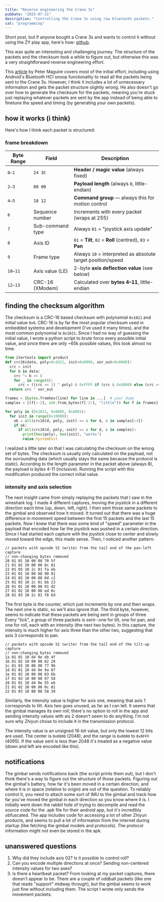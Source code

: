 ```yaml
---
title: "Reverse engineering the Crane 3s"
pubDate: "2025-07-21"
description: "Controlling the Crane 3s using raw bluetooth packets."
cat: "programming"
---
```


Short post, but if anyone bought a Crane 3s and wants to control it without using the ZY play app, here's how: [github](https://github.com/boopdotpng/crane3s-reversed).

This was quite an interesting and challenging journey. The structure of the packets and the checksum took a while to figure out, but otherwise this was a very straightforward reverse engineering effort. 

This [article](https://petermaguire.xyz/posts/zhiyun-weebil-s-ble-protocol/) by Peter Maguire covers most of the initial effort, including using Android's Bluetooth HCI snoop functionality to read all the packets being sent to the Crane 3s. However, I think it includes a lot of unnecessary information and gets the packet structure slightly wrong. He also doesn't go over how to generate the checksum for the packets, meaning you're stuck just replaying whatever packets are sent by the app instead of being able to finetune the speed and timing (by generating your own packets). 

## how it works (i think)
Here's how I think each packet is structured: 

### frame breakdown
| **Byte Range** | **Field**        | **Description**                                             |
| -------------- | ---------------- | ----------------------------------------------------------- |
| `0–1`          | `24 3C`          | **Header / magic value** (always fixed)                     |
| `2–3`          | `08 00`          | **Payload length** (always `8`, little-endian)              |
| `4–5`          | `18 12`          | **Command group** — always this for motion control          |
| `6`            | Sequence number  | Increments with every packet (wraps at 255)                 |
| `7`            | Sub-command type | Always `01` = "joystick axis update"                        |
| `8`            | Axis ID          | `01` = **Tilt**, `02` = **Roll** (centred), `03` = **Pan**  |
| `9`            | Frame type       | Always `10` = interpreted as absolute target position/speed |
| `10–11`        | Axis value (LE)  | 2-byte **axis deflection value** (see below)                |
| `12–13`        | CRC-16 (XModem)  | Calculated over **bytes 4–11**, little-endian               |

## finding the checksum algorithm
The checksum is a CRC-16 based checksum with polynomial `0x1021` and initial value `0x0`. CRC-16 is by far the most popular checksum used in embedded systems and development (I've used it many times), and the most common polynomial is `0x1021`. Since I had no way of guessing the initial value, I wrote a python script to brute force every possible initial value, and since there are only ~65k possible values, this took almost no time. 

```py
from itertools import product
def crc16(data, poly=0x1021, init=0x0000, xor_out=0x0000):
  crc = init
  for b in data:
    crc ^= b << 8
    for _ in range(8):
      crc = ((crc << 1) ^ poly) & 0xFFFF if (crc & 0x8000) else (crc << 1) & 0xFFFF
  return crc ^ xor_out

frames = [bytes.fromhex(line) for line in ...]  # your dump
samples = [(f[:-2], int.from_bytes(f[-2:], "little")) for f in frames]

for poly in (0x1021, 0x8005, 0xA001): 
  for init in range(0x10000):
    ok = all(crc16(d, poly, init) == c for d, c in samples[:4])
    if ok:
      if all(crc16(d, poly, init) == c for d, c in samples):
        print(hex(poly), hex(init), "works")
        raise SystemExit
```

I realized a little later on that I was calculating the checksum on the wrong set of bytes. The checksum is usually only calculated on the payload, not the surrounding data (which usually stays the same because the protocol is static). According to the length parameter in the packet above (always 8), the payload is bytes 4-11 (inclusive). Running the script with this modification produced the correct initial value. 

### intensity and axis selection
The next insight came from simply replaying the packets that I saw in the wireshark log. I made 4 different captures, moving the joystick in a different direction each time (up, down, left, right). I then sent those same packets to the gimbal and observed how it moved. It turned out that there was a huge difference in movement speed between the first 15 packets and the last 15 packets. Now I knew that there was some kind of "speed" parameter in the payload that encoded how far the joystick was pushed in a certain direction. Since I had started each capture with the joystick close to center and slowly moved toward the edge, this made sense. Then, I noticed another pattern: 

```
// packets with opcode 52 (write) from the tail end of the pan-left capture 
// non-changing bytes removed
20 01 01 10 00 08 70 5f
21 01 02 10 00 08 0c 81
22 01 03 10 2c 01 fa eb
23 01 01 10 00 08 90 91
24 01 02 10 00 08 0d c2
25 01 03 10 2c 01 bb 23
26 01 01 10 00 08 91 d2
27 01 02 10 00 08 ed 0c
28 01 03 10 2c 01 f8 6d
```

The first byte is the counter, which just increments by one and then wraps. The next one is static, so we'll also ignore that. The third byte, however, seems to indicate that these packets are being sent in groups of three. Every "tick", a group of three packets is sent--one for tilt, one for pan, and one for roll, each with an intensity (the next two bytes). In this capture, the intensity is much higher for axis three than the other two, suggesting that axis 3 corresponds to pan. 

```
// packets with opcode 52 (write) from the tail end of the tilt-up capture 
// non-changing bytes removed
1a 01 01 10 d4 0e db 4f
1b 01 02 10 00 08 82 28
1c 01 03 10 00 08 77 96
1d 01 01 10 d4 0e 9a 87
1e 01 02 10 00 08 83 6b
1f 01 03 10 00 08 97 58
20 01 01 10 d4 0e 55 e6
21 01 02 10 00 08 0c 81
22 01 03 10 00 08 58 39
```

Similarly, the intensity value is higher for axis one, meaning that axis 1 corresponds to tilt. Axis two goes unused, as far as I can tell. It seems that the gimbal manages its own roll; there's no option to roll in the app and sending intensity values with ais 2 doesn't seem to do anything. I'm not sure why Zhiyun chose to include it in the transmission protocol.

The intensity value is an unsigned 16-bit value, but only the lowest 12 bits are used. The center is `0x0800` (2048), and the range is `0x0000` to `0x0FFF` (4095). If the value sent is less than 2048 it's treated as a negative value (down and left are encoded like this). 

## notifications
The gimbal sends notifications back (the script prints them out), but I don't think there's a way to figure out the structure of those packets. Figuring out the gimbal's battery, how far it's been moved in a certain direction, and where it is in space (relative to origin) are out of the question. To reliably control it, you need to attach some sort of IMU to the gimbal and track how far you've moved the gimbal in each direction so you know where it is. I initially went down the rabbit hole of trying to decompile and read the source code for the .apk file for their android app, but it's incredibly obfuscated. The app includes code for accessing a lot of other Zhiyun products, and seems to pull a lot of information from the internet during startup (like fetching the gimbal models and protocols). The protocol information might not even be stored in the apk.  

## unanswered questions 
1. Why did they include axis 02? Is it possible to control roll? 
2. Can you encode multiple directions at once? Sending non-centered intensity values for two axes? 
3. Is there a heartbeat packet? From looking at my packet captures, there doesn't appear to be. There are a couple of oddball packets (like one that reads "support" midway through), but the gimbal seems to work just fine without including them. The script I wrote only sends the movement packets.
